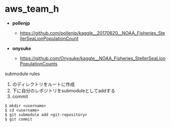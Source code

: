 # aws_team_h

- __pollenjp__
  - https://github.com/pollenjp/kaggle__20170620__NOAA_Fisheries_StellerSeaLionPopulationCount

- __onysuke__
  - https://github.com/Onysuke/kaggle__NOAA_Fisheries_StellerSeaLionPopulationCounts

submodule rules
1. <username>のディレクトリをルートに作成
1. <username>下に自分のレポジトリをsubmoduleとしてaddする
1. commit

```
$ mkdir <username>
$ cd <username>
$ git submodule add <git-repository>
$ git commit
```


